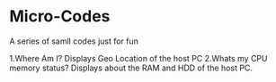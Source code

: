# Micro-Codes
A series of samll codes just for fun

1.Where Am I?
  Displays Geo Location of the host PC
2.Whats my CPU memory status?
  Displays about the RAM and HDD of the host PC.
